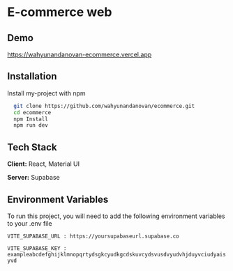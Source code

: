 
# E-commerce web




## Demo

https://wahyunandanovan-ecommerce.vercel.app

## Installation

Install my-project with npm

```bash
  git clone https://github.com/wahyunandanovan/ecommerce.git
  cd ecommerce
  npm Install
  npm run dev
```
    
## Tech Stack

**Client:** React, Material UI

**Server:** Supabase


## Environment Variables

To run this project, you will need to add the following environment variables to your .env file

`VITE_SUPABASE_URL : https://yoursupabaseurl.supabase.co`

`VITE_SUPABASE_KEY : exampleabcdefghijklmnopqrtydsgkcyudkgcdskuvcydsvusdvyudvhjduyvciudyaisyvd`

